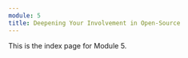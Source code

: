 ```yaml
---
module: 5
title: Deepening Your Involvement in Open-Source
---
```


This is the index page for Module 5.